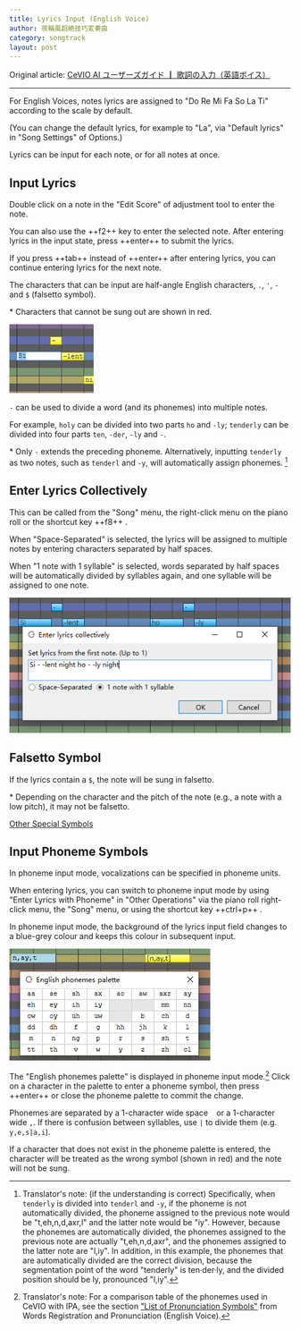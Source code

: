 ```yaml
---
title: Lyrics Input (English Voice)
author: 夜輪風超絶技巧変奏曲
category: songtrack
layout: post
---
```

Original article: [CeVIO AI ユーザーズガイド ┃ 歌詞の入力（英語ボイス）](https://cevio.jp/guide/cevio_ai/songtrack/song_04english/)

---

For English Voices, notes lyrics are assigned to "Do Re Mi Fa So La Ti" according to the scale by default.

(You can change the default lyrics, for example to "La", via "Default lyrics" in "Song Settings" of Options.)

Lyrics can be input for each note, or for all notes at once.

## Input Lyrics

Double click on a note in the "Edit Score" of adjustment tool to enter the note.

You can also use the ++f2++ key to enter the selected note. After entering lyrics in the input state, press ++enter++ to submit the lyrics.

If you press ++tab++ instead of ++enter++ after entering lyrics, you can continue entering lyrics for the next note.

The characters that can be input are half-angle English characters, `.`, `'`, `-` and `$` (falsetto symbol).

\* Characters that cannot be sung out are shown in red.

![enter lyrics](images/song_04_english_1.png)

`-` can be used to divide a word (and its phonemes) into multiple notes.

For example, `holy` can be divided into two parts `ho` and `-ly`; `tenderly` can be divided into four parts `ten`, `-der`, `-ly` and `-`.

\* Only `-` extends the preceding phoneme. Alternatively, inputting `tenderly` as two notes, such as `tenderl` and `-y`, will automatically assign phonemes. [^1]

## Enter Lyrics Collectively

This can be called from the "Song" menu, the right-click menu on the piano roll or the shortcut key ++f8++ .

When "Space-Separated" is selected, the lyrics will be assigned to multiple notes by entering characters separated by half spaces.

When "1 note with 1 syllable" is selected, words separated by half spaces will be automatically divided by syllables again, and one syllable will be assigned to one note.

![continually enter lyrics](images/song_04_english_2.png)

## Falsetto Symbol

If the lyrics contain a `$`, the note will be sung in falsetto.

\* Depending on the character and the pitch of the note (e.g., a note with a low pitch), it may not be falsetto.

[Other Special Symbols](../song_symbol)

## Input Phoneme Symbols

In phoneme input mode, vocalizations can be specified in phoneme units.

When entering lyrics, you can switch to phoneme input mode by using "Enter Lyrics with Phoneme" in "Other Operations" via the piano roll right-click menu, the "Song" menu, or using the shortcut key ++ctrl+p++ .

In phoneme input mode, the background of the lyrics input field changes to a blue-grey colour and keeps this colour in subsequent input.

![enter parameter](images/song_04_english_3.png)

The "English phonemes palette" is displayed in phoneme input mode.[^2] Click on a character in the palette to enter a phoneme symbol, then press ++enter++ or close the phoneme palette to commit the change.

Phonemes are separated by a 1-character wide space ` ` or a 1-character wide `,`. If there is confusion between syllables, use `|` to divide them (e.g. `y,e,s|a,i`).

If a character that does not exist in the phoneme palette is entered, the character will be treated as the wrong symbol (shown in red) and the note will not be sung.

[^1]:Translator's note: (if the understanding is correct) Specifically, when `tenderly` is divided into `tenderl` and `-y`, if the phoneme is not automatically divided, the phoneme assigned to the previous note would be "t,eh,n,d,axr,l" and the latter note would be "iy". However, because the phonemes are automatically divided, the phonemes assigned to the previous note are actually "t,eh,n,d,axr", and the phonemes assigned to the latter note are "l,iy". In addition, in this example, the phonemes that are automatically divided are the correct division, because the segmentation point of the word "tenderly" is ten·der·ly, and the divided position should be ly, pronounced "l,iy".

[^2]:Translator's note: For a comparison table of the phonemes used in CeVIO with IPA, see the section ["List of Pronunciation Symbols"](../../talktrack/talk_01_english/#list-of-pronunciation-symbols) from Words Registration and Pronunciation (English Voice).
